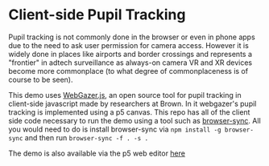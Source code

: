 # Client-side Pupil Tracking

Pupil tracking is not commonly done in the browser or even in phone apps due to the need to ask user permission for camera access. However it is widely done in places like airports and border crossings and represents a "frontier" in adtech surveillance as always-on camera VR and XR devices become more commonplace (to what degree of commonplaceness is of course to be seen).

This demo uses [WebGazer.js](https://webgazer.cs.brown.edu/), an open source tool for pupil tracking in client-side javascript made by researchers at Brown. In it webgazer's pupil tracking is implemented using a p5 canvas. This repo has all of the client side code necessary to run the demo using a tool such as [browser-sync](https://browsersync.io/). All you would need to do is install browser-sync via `npm install -g browser-sync` and then run `browser-sync -f . -s .`

The demo is also available via the p5 web editor [here](https://editor.p5js.org/theodora/sketches/3UtD2Mc5R)
